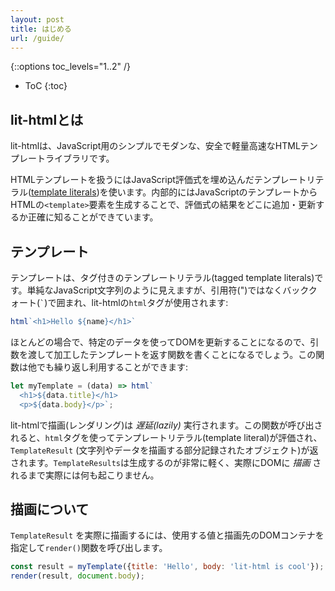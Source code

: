 ```yaml
---
layout: post
title: はじめる
url: /guide/
---
```


{::options toc_levels="1..2" /}
* ToC
{:toc}

## lit-htmlとは

<!-- original:
lit-html is a simple, modern, safe, small and fast HTML templating library for JavaScript.

lit-html lets you write HTML templates in JavaScript using [template literals] with embedded JavaScript expressions. Behind the scenes lit-html creates HTML `<template>` elements from your JavaScript templates and processes them so that it knows exactly where to insert and update the values from expressions.
-->

lit-htmlは、JavaScript用のシンプルでモダンな、安全で軽量高速なHTMLテンプレートライブラリです。

HTMLテンプレートを扱うにはJavaScript評価式を埋め込んだテンプレートリテラル([template literals])を使います。内部的にはJavaScriptのテンプレートからHTMLの`<template>`要素を生成することで、評価式の結果をどこに追加・更新するか正確に知ることができています。

## テンプレート

<!-- original:
lit-html templates are tagged template literals - they look like JavaScript strings but are enclosed in backticks (`` ` ``) instead of quotes - and tagged with lit-html's `html` tag:
-->

テンプレートは、タグ付きのテンプレートリテラル(tagged template literals)です。単純なJavaScript文字列のように見えますが、引用符(")ではなくバッククォート(`` ` ``)で囲まれ、lit-htmlの`html`タグが使用されます:

```js
html`<h1>Hello ${name}</h1>`
```

<!-- original:
Since lit-html templates almost always need to merge in data from JavaScript values, and be able to update DOM when that data changes, they'll most often be written within functions that take some data and return a lit-html template, so that the function can be called multiple times:
-->

ほとんどの場合で、特定のデータを使ってDOMを更新することになるので、引数を渡して加工したテンプレートを返す関数を書くことになるでしょう。この関数は他でも繰り返し利用することができます:

```js
let myTemplate = (data) => html`
  <h1>${data.title}</h1>
  <p>${data.body}</p>`;
```

<!-- original:
lit-html is _lazily_ rendered. Calling this function will evaluate the template literal using lit-html `html` tag, and return a `TemplateResult` - a record of the template to render and data to render it with. `TemplateResults` are very cheap to produce and no real work actually happens until they are _rendered_ to the DOM.
-->

lit-htmlで描画(レンダリング)は _遅延(lazily)_ 実行されます。この関数が呼び出されると、`html`タグを使ってテンプレートリテラル(template literal)が評価され、`TemplateResult` (文字列やデータを描画する部分記録されたオブジェクト)が返されます。`TemplateResults`は生成するのが非常に軽く、実際にDOMに _描画_ されるまで実際には何も起こりません。

## 描画について

<!-- original:
To render a `TemplateResult`, call the `render()` function with a result and DOM container to render to:
-->

`TemplateResult` を実際に描画するには、使用する値と描画先のDOMコンテナを指定して`render()`関数を呼び出します。



```js
const result = myTemplate({title: 'Hello', body: 'lit-html is cool'});
render(result, document.body);
```

[template literals]: https://developer.mozilla.org/en-US/docs/Web/JavaScript/Reference/Template_literals
